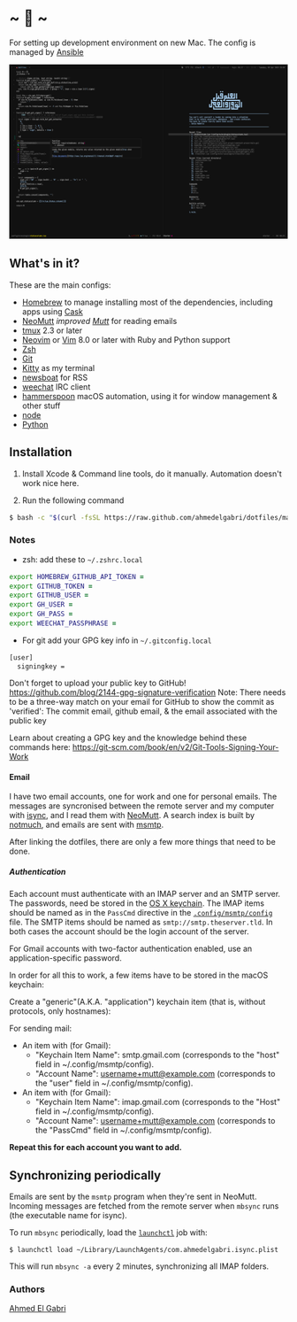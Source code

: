 # ~ 🍭 ~

For setting up development environment on new Mac. The config is managed by
[Ansible](https://www.ansible.com/)

![screenshot](https://raw.githubusercontent.com/ahmedelgabri/dotfiles/master/screenshot.png)

## What's in it?

These are the main configs:

- [Homebrew](https://brew.sh/) to manage installing most of the dependencies,
  including apps using [Cask](https://github.com/caskroom/homebrew-cask)
- [NeoMutt](https://www.neomutt.org/) _improved [Mutt](http://www.mutt.org/)_
  for reading emails
- [tmux](http://tmux.sourceforge.net/) 2.3 or later
- [Neovim](https://neovim.io) or [Vim](http://www.vim.org/) 8.0 or later with
  Ruby and Python support
- [Zsh](http://www.zsh.org/)
- [Git](http://git-scm.com/)
- [Kitty](https://github.com/kovidgoyal/kitty) as my terminal
- [newsboat](http://newsboat.org/) for RSS
- [weechat](https://weechat.org/) IRC client
- [hammerspoon](http://www.hammerspoon.org/) macOS automation, using it for
  window management & other stuff
- [node](https://nodejs.org)
- [Python](https://www.python.org/)

## Installation

1. Install Xcode & Command line tools, do it manually. Automation doesn't work
   nice here.

2. Run the following command

```bash
$ bash -c "$(curl -fsSL https://raw.github.com/ahmedelgabri/dotfiles/master/install)"
```

### Notes

- zsh: add these to `~/.zshrc.local`

```zsh
export HOMEBREW_GITHUB_API_TOKEN =
export GITHUB_TOKEN =
export GITHUB_USER =
export GH_USER =
export GH_PASS =
export WEECHAT_PASSPHRASE =
```

- For git add your GPG key info in `~/.gitconfig.local`

```
[user]
  signingkey =
```

Don't forget to upload your public key to GitHub!
https://github.com/blog/2144-gpg-signature-verification Note: There needs to be
a three-way match on your email for GitHub to show the commit as 'verified': The
commit email, github email, & the email associated with the public key

Learn about creating a GPG key and the knowledge behind these commands here:
https://git-scm.com/book/en/v2/Git-Tools-Signing-Your-Work

#### Email

I have two email accounts, one for work and one for personal emails. The
messages are syncronised between the remote server and my computer with
[isync][isync], and I read them with [NeoMutt][neomutt]. A search index is built
by [notmuch][notmuch], and emails are sent with [msmtp][msmtp].

After linking the dotfiles, there are only a few more things that need to be
done.

##### Authentication

Each account must authenticate with an IMAP server and an SMTP server. The
passwords, need be stored in the [OS X keychain][keychain]. The IMAP items
should be named as in the `PassCmd` directive in the
[`.config/msmtp/config`](roles/dotfiles/files/templates/.config/msmtp/config)
file. The SMTP items should be named as `smtp://smtp.theserver.tld`. In both
cases the account should be the login account of the server.

For Gmail accounts with two-factor authentication enabled, use an
application-specific password.

In order for all this to work, a few items have to be stored in the macOS
keychain:

Create a "generic"(A.K.A. "application") keychain item (that is, without
protocols, only hostnames):

For sending mail:

- An item with (for Gmail):
  - "Keychain Item Name": smtp.gmail.com (corresponds to the "host" field in
    ~/.config/msmtp/config).
  - "Account Name": username+mutt@example.com (corresponds to the "user" field
    in ~/.config/msmtp/config).
- An item with (for Gmail):
  - "Keychain Item Name": imap.gmail.com (corresponds to the "Host" field in
    ~/.config/msmtp/config).
  - "Account Name": username+mutt@example.com (corresponds to the "PassCmd"
    field in ~/.config/msmtp/config).

**Repeat this for each account you want to add.**

## Synchronizing periodically

Emails are sent by the `msmtp` program when they're sent in NeoMutt. Incoming
messages are fetched from the remote server when `mbsync` runs (the executable
name for isync).

To run `mbsync` periodically, load the [`launchctl`][launchctl] job with:

```shell
$ launchctl load ~/Library/LaunchAgents/com.ahmedelgabri.isync.plist
```

This will run `mbsync -a` every 2 minutes, synchronizing all IMAP folders.

[isync]: http://isync.sourceforge.net
[neomutt]: http://www.neomutt.org/
[notmuch]: https://notmuchmail.org
[msmtp]: http://msmtp.sourceforge.net
[keychain]: https://en.wikipedia.org/wiki/Keychain_(software)
[launchctl]: http://launchd.info

### Authors

[Ahmed El Gabri](https://twitter.com/AhmedElGabri)
